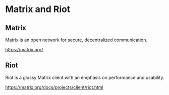 # Matrix and Riot

## Matrix

Matrix is an open network for secure, decentralized communication.

https://matrix.org/

## Riot

Riot is a glossy Matrix client with an emphasis on performance and usability.

https://matrix.org/docs/projects/client/riot.html
